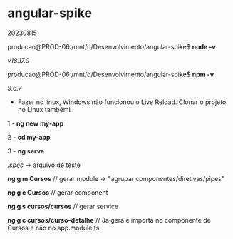 # angular-spike
20230815

producao@PROD-06:/mnt/d/Desenvolvimento/angular-spike$ **node -v**

*v18.17.0*

producao@PROD-06:/mnt/d/Desenvolvimento/angular-spike$ **npm -v**

*9.6.7*

- Fazer no linux, Windows não funcionou o Live Reload. Clonar o projeto no Linux também!

1 - **ng new my-app**

2 - **cd my-app**

3 - **ng serve**

*.spec* -> arquivo de teste

**ng g m Cursos** // gerar module -> "agrupar componentes/diretivas/pipes"

**ng g c Cursos** // gerar component

**ng g s cursos/cursos** // gerar service

**ng g c cursos/curso-detalhe** // Ja gera e importa no componente de Cursos e não no app.module.ts
